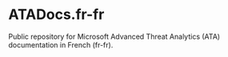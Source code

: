 # ATADocs.fr-fr
Public repository for Microsoft Advanced Threat Analytics (ATA) documentation in French (fr-fr).
